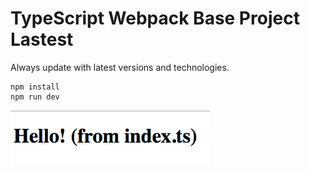 TypeScript Webpack Base Project Lastest
=======================================

Always update with latest versions and technologies.

```
npm install
npm run dev
```

![demo](./images/demo.jpg)
